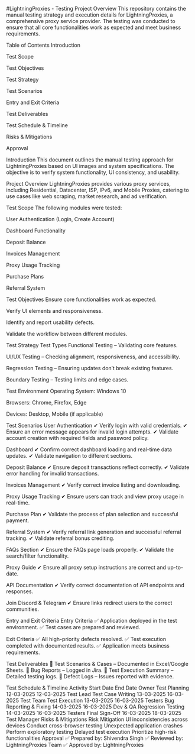 #LightningProxies - Testing Project
Overview
This repository contains the manual testing strategy and execution details for LightningProxies, a comprehensive proxy service provider. The testing was conducted to ensure that all core functionalities work as expected and meet business requirements.

Table of Contents
Introduction

Test Scope

Test Objectives

Test Strategy

Test Scenarios

Entry and Exit Criteria

Test Deliverables

Test Schedule & Timeline

Risks & Mitigations

Approval

Introduction
This document outlines the manual testing approach for LightningProxies based on UI images and system specifications. The objective is to verify system functionality, UI consistency, and usability.

Project Overview
LightningProxies provides various proxy services, including Residential, Datacenter, ISP, IPv6, and Mobile Proxies, catering to use cases like web scraping, market research, and ad verification.

Test Scope
The following modules were tested:

User Authentication (Login, Create Account)

Dashboard Functionality

Deposit Balance

Invoices Management

Proxy Usage Tracking

Purchase Plans

Referral System

Test Objectives
Ensure core functionalities work as expected.

Verify UI elements and responsiveness.

Identify and report usability defects.

Validate the workflow between different modules.

Test Strategy
Test Types
Functional Testing – Validating core features.

UI/UX Testing – Checking alignment, responsiveness, and accessibility.

Regression Testing – Ensuring updates don’t break existing features.

Boundary Testing – Testing limits and edge cases.

Test Environment
Operating System: Windows 10

Browsers: Chrome, Firefox, Edge

Devices: Desktop, Mobile (if applicable)

Test Scenarios
User Authentication
✔ Verify login with valid credentials.
✔ Ensure an error message appears for invalid login attempts.
✔ Validate account creation with required fields and password policy.

Dashboard
✔ Confirm correct dashboard loading and real-time data updates.
✔ Validate navigation to different sections.

Deposit Balance
✔ Ensure deposit transactions reflect correctly.
✔ Validate error handling for invalid transactions.

Invoices Management
✔ Verify correct invoice listing and downloading.

Proxy Usage Tracking
✔ Ensure users can track and view proxy usage in real-time.

Purchase Plan
✔ Validate the process of plan selection and successful payment.

Referral System
✔ Verify referral link generation and successful referral tracking.
✔ Validate referral bonus crediting.

FAQs Section
✔ Ensure the FAQs page loads properly.
✔ Validate the search/filter functionality.

Proxy Guide
✔ Ensure all proxy setup instructions are correct and up-to-date.

API Documentation
✔ Verify correct documentation of API endpoints and responses.

Join Discord & Telegram
✔ Ensure links redirect users to the correct communities.

Entry and Exit Criteria
Entry Criteria
✅ Application deployed in the test environment.
✅ Test cases are prepared and reviewed.

Exit Criteria
✅ All high-priority defects resolved.
✅ Test execution completed with documented results.
✅ Application meets business requirements.

Test Deliverables
📌 Test Scenarios & Cases – Documented in Excel/Google Sheets.
📌 Bug Reports – Logged in Jira.
📌 Test Execution Summary – Detailed testing logs.
📌 Defect Logs – Issues reported with evidence.

Test Schedule & Timeline
Activity	Start Date	End Date	Owner
Test Planning	12-03-2025	12-03-2025	Test Lead
Test Case Writing	13-03-2025	16-03-2025	Test Team
Test Execution	13-03-2025	16-03-2025	Testers
Bug Reporting & Fixing	14-03-2025	16-03-2025	Dev & QA
Regression Testing	14-03-2025	16-03-2025	Testers
Final Sign-Off	16-03-2025	18-03-2025	Test Manager
Risks & Mitigations
Risk	Mitigation
UI inconsistencies across devices	Conduct cross-browser testing
Unexpected application crashes	Perform exploratory testing
Delayed test execution	Prioritize high-risk functionalities
Approval
✅ Prepared by: Shivendra Singh
✅ Reviewed by: LightningProxies Team
✅ Approved by: LightningProxies
